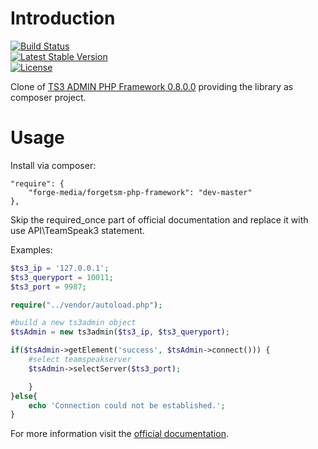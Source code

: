 Introduction
============
[![Build Status](https://scrutinizer-ci.com/g/Forge-Media/forgetsm-php-framework/badges/build.png?b=master)](https://scrutinizer-ci.com/g/Forge-Media/forgetsm-php-framework/build-status/master)  
[![Latest Stable Version](https://poser.pugx.org/forge-media/forgetsm-php-framework/v/stable)](https://packagist.org/packages/forge-media/forgetsm-php-framework)  
[![License](https://poser.pugx.org/forge-media/forgetsm-php-framework/license)](https://packagist.org/packages/forge-media/forgetsm-php-framework)


Clone of [TS3 ADMIN PHP Framework 0.8.0.0](http://ts3admin.info/index.php) providing the library as composer project.


Usage
=====

Install via composer:

    "require": {
        "forge-media/forgetsm-php-framework": "dev-master"
    },

Skip the required_once part of official documentation and replace it with use API\TeamSpeak3 statement.

Examples:

```php
$ts3_ip = '127.0.0.1';
$ts3_queryport = 10011;
$ts3_port = 9987;

require("../vendor/autoload.php");

#build a new ts3admin object
$tsAdmin = new ts3admin($ts3_ip, $ts3_queryport);

if($tsAdmin->getElement('success', $tsAdmin->connect())) {
	#select teamspeakserver
	$tsAdmin->selectServer($ts3_port);

	}
}else{
	echo 'Connection could not be established.';
}

```

For more information visit the [official documentation](http://ts3admin.info/manual/classts3admin.html).
